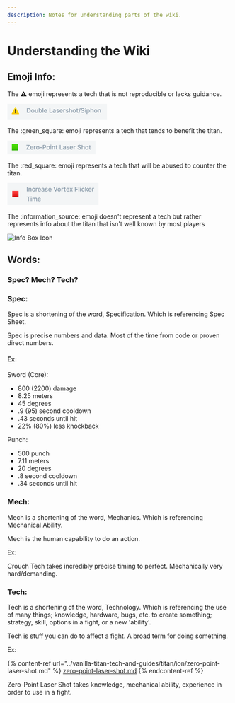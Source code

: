```yaml
---
description: Notes for understanding parts of the wiki.
---
```


# Understanding the Wiki

## Emoji Info:

The :warning: emoji represents a tech that is not reproducible or lacks guidance.

![Warning Icon](../.gitbook/assets/warningiconW.png)

The :green\_square: emoji represents a tech that tends to benefit the titan.

![Green Box Icon](../.gitbook/assets/greenboxiconW.png)

The :red\_square: emoji represents a tech that will be abused to counter the titan.

![Red Box Icon](../.gitbook/assets/redboxiconW.png)

The :information\_source: emoji doesn't represent a tech but rather represents info about the titan that isn't well known by most players

![Info Box Icon](../.gitbook/assets/Screenshot\_1.png)

## Words:

### Spec? Mech? Tech?

### Spec:

Spec is a shortening of the word, Specification. Which is referencing Spec Sheet.&#x20;

Spec is precise numbers and data. Most of the time from code or proven direct numbers.

#### Ex:

Sword (Core):

* 800 (2200) damage
* 8.25 meters
* 45 degrees
* .9 (95) second cooldown
* .43 seconds until hit
* 22% (80%) less knockback

Punch:

* 500 punch
* 7.11 meters
* 20 degrees
* .8 second cooldown
* .34 seconds until hit

### Mech:

Mech is a shortening of the word, Mechanics. Which is referencing Mechanical Ability.

Mech is the human capability to do an action.

Ex:&#x20;

Crouch Tech takes incredibly precise timing to perfect. Mechanically very hard/demanding.&#x20;

### Tech:

Tech is a shortening of the word, Technology. Which is referencing the use of many things; knowledge, hardware, bugs, etc. to create something; strategy, skill, options in a fight, or a new 'ability'.&#x20;

Tech is stuff you can do to affect a fight. A broad term for doing something.

Ex:&#x20;

{% content-ref url="../vanilla-titan-tech-and-guides/titan/ion/zero-point-laser-shot.md" %}
[zero-point-laser-shot.md](../vanilla-titan-tech-and-guides/titan/ion/zero-point-laser-shot.md)
{% endcontent-ref %}

Zero-Point Laser Shot takes knowledge, mechanical ability, experience in order to use in a fight.
